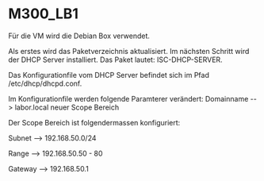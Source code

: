 # M300_LB1

Für die VM wird die Debian Box verwendet. 

Als erstes wird das Paketverzeichnis aktualisiert. Im nächsten Schritt wird der DHCP Server installiert. Das Paket lautet: ISC-DHCP-SERVER.

Das Konfigurationfile vom DHCP Server befindet sich im Pfad /etc/dhcp/dhcpd.conf.

Im Konfigurationfile werden folgende Paramterer verändert:
Domainname --> labor.local
neuer Scope Bereich

Der Scope Bereich ist folgendermassen konfiguriert:

Subnet --> 192.168.50.0/24

Range --> 192.168.50.50 - 80

Gateway --> 192.168.50.1



